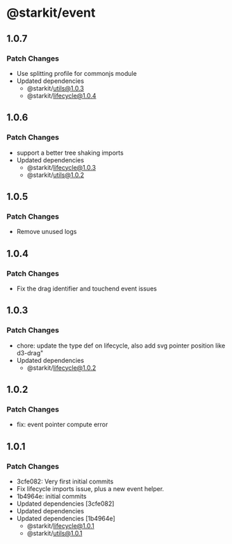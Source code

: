 # @starkit/event

## 1.0.7

### Patch Changes

- Use splitting profile for commonjs module
- Updated dependencies
  - @starkit/utils@1.0.3
  - @starkit/lifecycle@1.0.4

## 1.0.6

### Patch Changes

- support a better tree shaking imports
- Updated dependencies
  - @starkit/lifecycle@1.0.3
  - @starkit/utils@1.0.2

## 1.0.5

### Patch Changes

- Remove unused logs

## 1.0.4

### Patch Changes

- Fix the drag identifier and touchend event issues

## 1.0.3

### Patch Changes

- chore: update the type def on lifecycle, also add svg pointer position like d3-drag"
- Updated dependencies
  - @starkit/lifecycle@1.0.2

## 1.0.2

### Patch Changes

- fix: event pointer compute error

## 1.0.1

### Patch Changes

- 3cfe082: Very first initial commits
- Fix lifecycle imports issue, plus a new event helper.
- 1b4964e: initial commits
- Updated dependencies [3cfe082]
- Updated dependencies
- Updated dependencies [1b4964e]
  - @starkit/lifecycle@1.0.1
  - @starkit/utils@1.0.1
